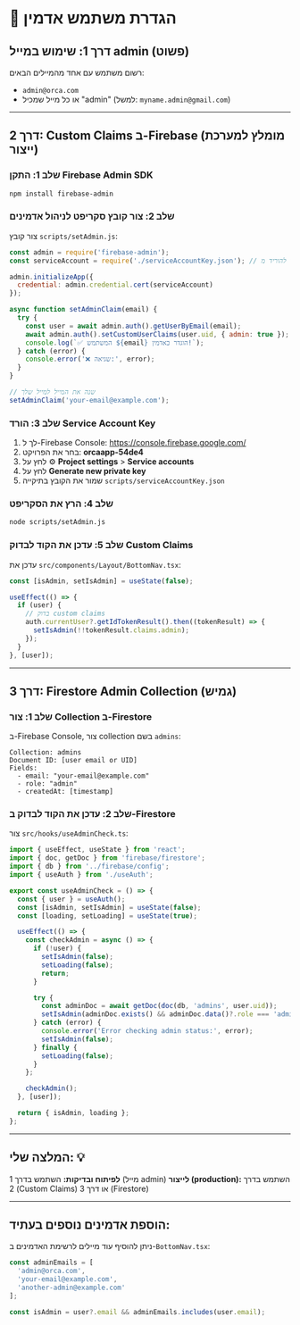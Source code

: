# 🔐 הגדרת משתמש אדמין

## דרך 1: שימוש במייל admin (פשוט)

רשום משתמש עם אחד מהמיילים הבאים:
- `admin@orca.com`
- או כל מייל שמכיל "admin" (למשל: `myname.admin@gmail.com`)

---

## דרך 2: Custom Claims ב-Firebase (מומלץ למערכת ייצור)

### שלב 1: התקן Firebase Admin SDK

```bash
npm install firebase-admin
```

### שלב 2: צור קובץ סקריפט לניהול אדמינים

צור קובץ `scripts/setAdmin.js`:

```javascript
const admin = require('firebase-admin');
const serviceAccount = require('./serviceAccountKey.json'); // תצטרך להוריד מ-Firebase Console

admin.initializeApp({
  credential: admin.credential.cert(serviceAccount)
});

async function setAdminClaim(email) {
  try {
    const user = await admin.auth().getUserByEmail(email);
    await admin.auth().setCustomUserClaims(user.uid, { admin: true });
    console.log(`✅ המשתמש ${email} הוגדר כאדמין!`);
  } catch (error) {
    console.error('❌ שגיאה:', error);
  }
}

// שנה את המייל למייל שלך
setAdminClaim('your-email@example.com');
```

### שלב 3: הורד Service Account Key

1. לך ל-Firebase Console: https://console.firebase.google.com/
2. בחר את הפרויקט: **orcaapp-54de4**
3. לחץ על ⚙️ **Project settings** > **Service accounts**
4. לחץ על **Generate new private key**
5. שמור את הקובץ בתיקייה `scripts/serviceAccountKey.json`

### שלב 4: הרץ את הסקריפט

```bash
node scripts/setAdmin.js
```

### שלב 5: עדכן את הקוד לבדוק Custom Claims

עדכן את `src/components/Layout/BottomNav.tsx`:

```typescript
const [isAdmin, setIsAdmin] = useState(false);

useEffect(() => {
  if (user) {
    // בדוק custom claims
    auth.currentUser?.getIdTokenResult().then((tokenResult) => {
      setIsAdmin(!!tokenResult.claims.admin);
    });
  }
}, [user]);
```

---

## דרך 3: Firestore Admin Collection (גמיש)

### שלב 1: צור Collection ב-Firestore

ב-Firebase Console, צור collection בשם `admins`:

```
Collection: admins
Document ID: [user email or UID]
Fields:
  - email: "your-email@example.com"
  - role: "admin"
  - createdAt: [timestamp]
```

### שלב 2: עדכן את הקוד לבדוק ב-Firestore

צור `src/hooks/useAdminCheck.ts`:

```typescript
import { useEffect, useState } from 'react';
import { doc, getDoc } from 'firebase/firestore';
import { db } from '../firebase/config';
import { useAuth } from './useAuth';

export const useAdminCheck = () => {
  const { user } = useAuth();
  const [isAdmin, setIsAdmin] = useState(false);
  const [loading, setLoading] = useState(true);

  useEffect(() => {
    const checkAdmin = async () => {
      if (!user) {
        setIsAdmin(false);
        setLoading(false);
        return;
      }

      try {
        const adminDoc = await getDoc(doc(db, 'admins', user.uid));
        setIsAdmin(adminDoc.exists() && adminDoc.data()?.role === 'admin');
      } catch (error) {
        console.error('Error checking admin status:', error);
        setIsAdmin(false);
      } finally {
        setLoading(false);
      }
    };

    checkAdmin();
  }, [user]);

  return { isAdmin, loading };
};
```

---

## המלצה שלי: 💡

**לפיתוח ובדיקות:** השתמש בדרך 1 (מייל admin)
**לייצור (production):** השתמש בדרך 2 (Custom Claims) או דרך 3 (Firestore)

---

## הוספת אדמינים נוספים בעתיד:

ניתן להוסיף עוד מיילים לרשימת האדמינים ב-`BottomNav.tsx`:

```typescript
const adminEmails = [
  'admin@orca.com',
  'your-email@example.com',
  'another-admin@example.com'
];

const isAdmin = user?.email && adminEmails.includes(user.email);
```

